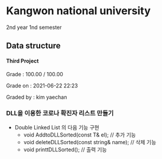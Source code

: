 # Kangwon national university

2nd year 1nd semester

## Data structure
#### Third Project
Grade : 100.00 / 100.00

Grade on :	2021-06-22 22:23

Graded by	: kim yaechan

### DLL을 이용한 코로나 확진자 리스트 만들기

- Double Linked List 의 다음 기능 구현
  * void AddtoDLLSorted(const T& el); // 추가 기능
  * void deleteDLLSorted(const string& name); // 삭제 기능
  * void printtDLLSorted(); // 출력 기능
